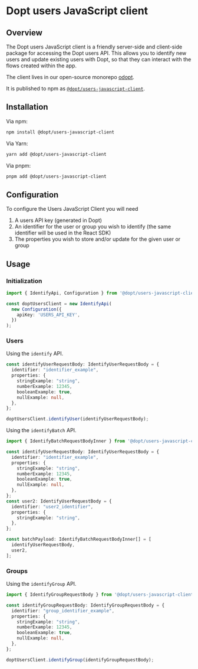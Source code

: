 # Dopt users JavaScript client

## Overview

The Dopt users JavaScript client is a friendly server-side and client-side package for accessing the Dopt users API. This allows you to identify new users and update existing users with Dopt, so that they can interact with the flows created within the app.

The client lives in our open-source monorepo [odopt](https://github.com/dopt/odopt).

It is published to npm as [`@dopt/users-javascript-client`](https://www.npmjs.com/package/@dopt/users-javascript-client).

## Installation

Via npm:

```bash
npm install @dopt/users-javascript-client
```

Via Yarn:

```bash
yarn add @dopt/users-javascript-client
```

Via pnpm:

```bash
pnpm add @dopt/users-javascript-client
```

## Configuration

To configure the Users JavaScript Client you will need

1. A users API key (generated in Dopt)
1. An identifier for the user or group you wish to identify (the same identifier will be used in the React SDK)
1. The properties you wish to store and/or update for the given user or group

## Usage

### Initialization

```ts
import { IdentifyApi, Configuration } from '@dopt/users-javascript-client';

const doptUsersClient = new IdentifyApi(
  new Configuration({
    apiKey: 'USERS_API_KEY',
  })
);
```

### Users

Using the `identify` API.

```ts
const identifyUserRequestBody: IdentifyUserRequestBody = {
  identifier: "identifier_example",
  properties: {
    stringExample: "string",
    numberExample: 12345,
    booleanExample: true,
    nullExample: null,
  },
};

doptUsersClient.identifyUser(identifyUserRequestBody);
```

Using the `identifyBatch` API.

```ts
import { IdentifyBatchRequestBodyInner } from '@dopt/users-javascript-client';

const identifyUserRequestBody: IdentifyUserRequestBody = {
  identifier: "identifier_example",
  properties: {
    stringExample: "string",
    numberExample: 12345,
    booleanExample: true,
    nullExample: null,
  },
};
const user2: IdentifyUserRequestBody = {
  identifier: "user2_identifier",
  properties: {
    stringExample: "string",
  },
};

const batchPayload: IdentifyBatchRequestBodyInner[] = [
  identifyUserRequestBody,
  user2,
];
```

### Groups

Using the `identifyGroup` API.

```ts
import { IdentifyGroupRequestBody } from '@dopt/users-javascript-client';

const identifyGroupRequestBody: IdentifyGroupRequestBody = {
  identifier: "group_identifier_example",
  properties: {
    stringExample: "string",
    numberExample: 12345,
    booleanExample: true,
    nullExample: null,
  },
};

doptUsersClient.identifyGroup(identifyGroupRequestBody);
```
